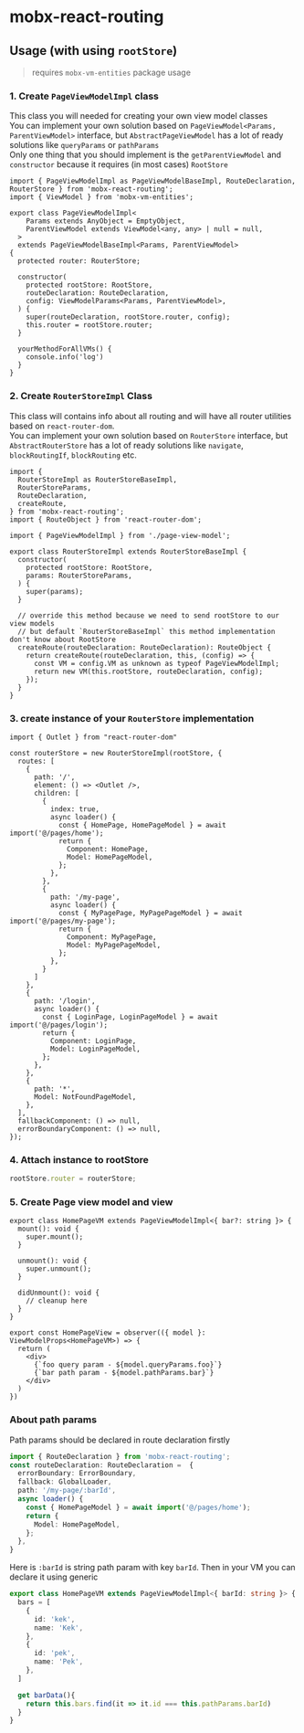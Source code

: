 # mobx-react-routing  

## Usage (with using `rootStore`)  

> requires `mobx-vm-entities` package usage  


### 1. Create `PageViewModelImpl` class  

This class you will needed for creating your own view model classes  
You can implement your own solution based on `PageViewModel<Params, ParentViewModel>` interface, but `AbstractPageViewModel` has a lot of ready solutions like `queryParams` or `pathParams`  
Only one thing that you should implement is the `getParentViewModel` and `constructor` because it requires (in most cases) `RootStore`  


```tsx  
import { PageViewModelImpl as PageViewModelBaseImpl, RouteDeclaration, RouterStore } from 'mobx-react-routing';
import { ViewModel } from 'mobx-vm-entities';

export class PageViewModelImpl<
    Params extends AnyObject = EmptyObject,
    ParentViewModel extends ViewModel<any, any> | null = null,
  >
  extends PageViewModelBaseImpl<Params, ParentViewModel>
{
  protected router: RouterStore;

  constructor(
    protected rootStore: RootStore,
    routeDeclaration: RouteDeclaration,
    config: ViewModelParams<Params, ParentViewModel>,  
  ) {
    super(routeDeclaration, rootStore.router, config);
    this.router = rootStore.router;
  }

  yourMethodForAllVMs() {
    console.info('log') 
  }
} 
```

### 2. Create `RouterStoreImpl` Class  

This class will contains info about all routing and will have all router utilities based on `react-router-dom`.  
You can implement your own solution based on `RouterStore` interface, but `AbstractRouterStore` has a lot of ready solutions like `navigate`, `blockRoutingIf`, `blockRouting` etc.  

```tsx  
import {
  RouterStoreImpl as RouterStoreBaseImpl,
  RouterStoreParams,
  RouteDeclaration,
  createRoute,
} from 'mobx-react-routing';
import { RouteObject } from 'react-router-dom';

import { PageViewModelImpl } from './page-view-model';

export class RouterStoreImpl extends RouterStoreBaseImpl {
  constructor(
    protected rootStore: RootStore,
    params: RouterStoreParams,
  ) {
    super(params);
  }

  // override this method because we need to send rootStore to our view models
  // but default `RouterStoreBaseImpl` this method implementation don't know about RootStore
  createRoute(routeDeclaration: RouteDeclaration): RouteObject {
    return createRoute(routeDeclaration, this, (config) => {
      const VM = config.VM as unknown as typeof PageViewModelImpl;
      return new VM(this.rootStore, routeDeclaration, config);
    });
  }
}
```  

### 3. create instance of your `RouterStore` implementation

```tsx
import { Outlet } from "react-router-dom"

const routerStore = new RouterStoreImpl(rootStore, {
  routes: [
    {
      path: '/',
      element: () => <Outlet />,
      children: [
        {
          index: true,
          async loader() {
            const { HomePage, HomePageModel } = await import('@/pages/home');
            return {
              Component: HomePage,
              Model: HomePageModel,
            };
          },
        },
        {
          path: '/my-page',
          async loader() {
            const { MyPagePage, MyPagePageModel } = await import('@/pages/my-page');
            return {
              Component: MyPagePage,
              Model: MyPagePageModel,
            };
          },
        }
      ]
    },
    {
      path: '/login',
      async loader() {
        const { LoginPage, LoginPageModel } = await import('@/pages/login');
        return {
          Component: LoginPage,
          Model: LoginPageModel,
        };
      },
    },
    {
      path: '*',
      Model: NotFoundPageModel,
    },
  ],
  fallbackComponent: () => null,
  errorBoundaryComponent: () => null,
});
```


### 4. Attach instance to rootStore   

```ts
rootStore.router = routerStore;
```

### 5. Create Page view model and view   

```tsx
export class HomePageVM extends PageViewModelImpl<{ bar?: string }> {
  mount(): void {
    super.mount();
  }

  unmount(): void {
    super.unmount();
  }

  didUnmount(): void {
    // cleanup here
  }
}

export const HomePageView = observer(({ model }: ViewModelProps<HomePageVM>) => {
  return (
    <div>
      {`foo query param - ${model.queryParams.foo}`}
      {`bar path param - ${model.pathParams.bar}`}
    </div>
  )
})
```


### About path params  

Path params should be declared in route declaration firstly   

```ts
import { RouteDeclaration } from 'mobx-react-routing';
const routeDeclaration: RouteDeclaration =  {
  errorBoundary: ErrorBoundary,
  fallback: GlobalLoader,
  path: '/my-page/:barId',
  async loader() {
    const { HomePageModel } = await import('@/pages/home');
    return {
      Model: HomePageModel,
    };
  },
}
```

Here is `:barId` is string path param with key `barId`. Then in your VM you can declare it using generic  

```ts
export class HomePageVM extends PageViewModelImpl<{ barId: string }> {
  bars = [
    {
      id: 'kek',
      name: 'Kek',
    },
    {
      id: 'pek',
      name: 'Pek',
    },
  ]

  get barData(){
    return this.bars.find(it => it.id === this.pathParams.barId)
  }
}
```